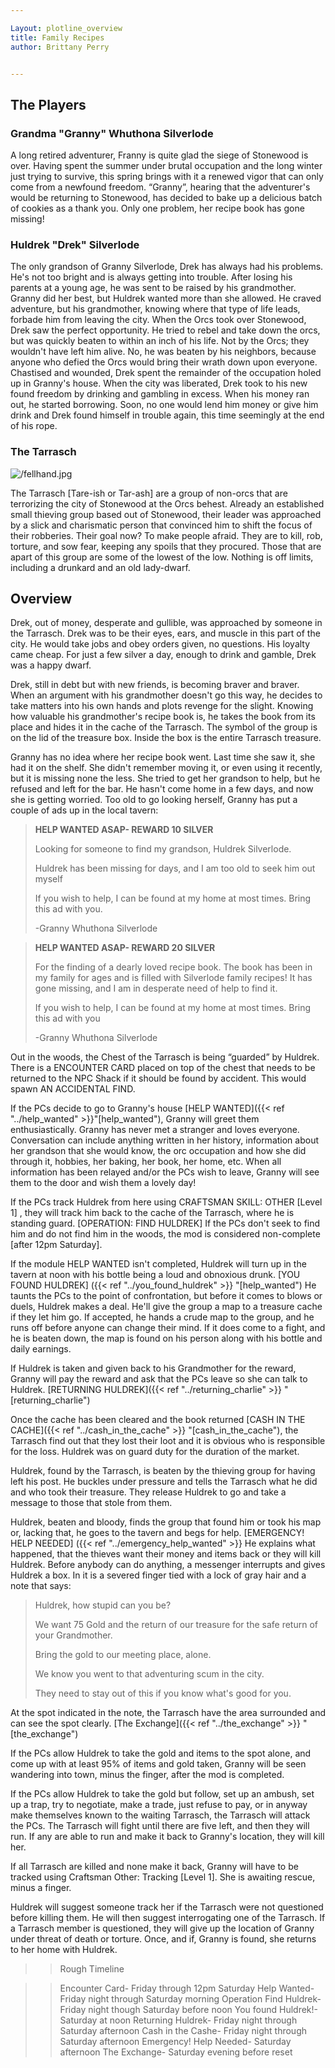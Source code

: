 ```yaml
---

Layout: plotline_overview
title: Family Recipes
author: Brittany Perry


---
```

## The Players

### Grandma "Granny" Whuthona Silverlode

A long retired adventurer, Franny is quite glad the siege of Stonewood is over. Having spent the summer under brutal occupation and the long winter just trying to survive, this spring brings with it a renewed vigor that can only come from a newfound freedom. “Granny”, hearing that the adventurer's would be returning to Stonewood, has decided to bake up a delicious batch of cookies as a thank you. Only one problem, her recipe book has gone missing!

### Huldrek "Drek" Silverlode

The only grandson of Granny Silverlode, Drek has always had his problems. He's not too bright and is always getting into trouble. After losing his parents at a young age, he was sent to be raised by his grandmother. Granny did her best, but Huldrek wanted more than she allowed. He craved adventure, but his grandmother, knowing where that type of life leads, forbade him from leaving the city. When the Orcs took over Stonewood, Drek saw the perfect opportunity. He tried to rebel and take down the orcs, but was quickly beaten to within an inch of his life. Not by the Orcs; they wouldn't have left him alive. No, he was beaten by his neighbors, because anyone who defied the Orcs would bring their wrath down upon everyone. Chastised and wounded, Drek spent the remainder of the occupation holed up in Granny's house. When the city was liberated, Drek took to his new found freedom by drinking and gambling in excess. When his money ran out, he started borrowing. Soon, no one would lend him money or give him drink and Drek found himself in trouble again, this time seemingly at the end of his rope.

### The Tarrasch

![/fellhand.jpg](/fellhand.jpg)

The Tarrasch [Tare-ish or Tar-ash] are a group of non-orcs that are terrorizing the city of Stonewood at the Orcs behest. Already an established small thieving group based out of Stonewood, their leader was approached by a slick and charismatic person that convinced him to shift the focus of their robberies. Their goal now? To make people afraid. They are to kill, rob, torture, and sow fear, keeping any spoils that they procured. Those that are apart of this group are some of the lowest of the low. Nothing is off limits, including a drunkard and an old lady-dwarf. 

## Overview

Drek, out of money, desperate and gullible, was approached by someone in the Tarrasch. Drek was to be their eyes, ears, and muscle in this part of the city. He would take jobs and obey orders given, no questions. His loyalty came cheap. For just a few silver a day, enough to drink and gamble, Drek was a happy dwarf. 

Drek, still in debt but with new friends, is becoming braver and braver. When an argument with his grandmother doesn't go this way, he decides to take matters into his own hands and plots revenge for the slight. Knowing how valuable his grandmother's recipe book is, he takes the book from its place and hides it in the cache of the Tarrasch. The symbol of the group is on the lid of the treasure box. Inside the box is the entire Tarrasch treasure.

Granny has no idea where her recipe book went. Last time she saw it, she had it on the shelf. She didn't remember moving it, or even using it recently, but it is missing none the less. She tried to get her grandson to help, but he refused and left for the bar. He hasn't come home in a few days, and now she is getting worried. Too old to go looking herself, Granny has put a couple of ads up in the local tavern:

> **HELP WANTED ASAP- REWARD 10 SILVER**
>
> Looking for someone to find my grandson, Huldrek Silverlode. 
>
> Huldrek has been missing for days, and I am too old to seek him out myself
>
> If you wish to help, I can be found at my home at most times. Bring this ad with you.
>
> -Granny Whuthona Silverlode


> **HELP WANTED ASAP- REWARD 20 SILVER**
>
> For the finding of a dearly loved recipe book. The book has been in my family for ages and is filled with Silverlode family recipes! It has gone missing, and  I am in desperate need of help to find it. 
>
> If you wish to help, I can be found at my home at most times. Bring this ad with you
>
> -Granny Whuthona Silverlode

Out in the woods, the Chest of the Tarrasch is being “guarded” by Huldrek. There is a ENCOUNTER CARD placed on top of the chest that needs to be returned to the NPC Shack if it should be found by accident. This would spawn AN ACCIDENTAL FIND. 

If the PCs decide to go to Granny's house [HELP WANTED]({{< ref "../help_wanted" >}}"[help_wanted"), Granny will greet them enthusiastically. Granny has never met a stranger and loves everyone. Conversation can include anything written in her history, information about her grandson that she would know, the orc occupation and how she did through it, hobbies, her baking, her book, her home, etc. When all information has been relayed and/or the PCs wish to leave, Granny will see them to the door and wish them a lovely day!

If the PCs track Huldrek from here using CRAFTSMAN SKILL: OTHER [Level 1] , they will track him back to the cache of the Tarrasch, where he is standing guard. [OPERATION: FIND HULDREK] If the PCs don't seek to find him and do not find him in the woods, the mod is considered non-complete [after 12pm Saturday].

If the module HELP WANTED isn't completed, Huldrek will turn up in the tavern at noon with his bottle being a loud and obnoxious drunk. [YOU FOUND HULDREK] ({{< ref "../you_found_huldrek" >}} "[help_wanted") He taunts the PCs to the point of confrontation, but before it comes to blows or duels, Huldrek makes a deal. He'll give the group a map to a treasure cache if they let him go. If accepted, he hands a crude map to the group, and he runs off before anyone can change their mind. If it does come to a fight, and he is beaten down, the map is found on his person along with his bottle and daily earnings. 


If Huldrek is taken and given back to his Grandmother for the reward, Granny will pay the reward and ask that the PCs leave so she can talk to Huldrek. [RETURNING HULDREK]({{< ref "../returning_charlie" >}} "[returning_charlie") 

Once the cache has been cleared and the book returned [CASH IN THE CACHE]({{< ref "../cash_in_the_cache" >}} "[cash_in_the_cache"), the Tarrasch find out that they lost their loot and it is obvious who is responsible for the loss. Huldrek was on guard duty for the duration of the market.

Huldrek, found by the Tarrasch, is beaten by the thieving group for having left his post. He buckles under pressure and tells the Tarrasch what he did and who took their treasure. They release Huldrek to go and take a message to those that stole from them.  

Huldrek, beaten and bloody, finds the group that found him or took his map or, lacking that, he goes to the tavern and begs for help. [EMERGENCY! HELP NEEDED] ({{< ref "../emergency_help_wanted" >}} He explains what happened, that the thieves want their money and items back or they will kill Huldrek. Before anybody can do anything, a messenger interrupts and gives Huldrek a box. In it is a severed finger tied with a lock of gray hair and a note that says:

> Huldrek, how stupid can you be? 
>
> We want 75 Gold and the return of our treasure for the  safe return of your Grandmother.
>
> Bring the gold to our meeting place, alone.
>
> We know you went to that adventuring scum in the city.
>
> They need to stay out of this if you know what's good for you.

At the spot indicated in the note, the Tarrasch have the area surrounded and can see the spot clearly. [The Exchange]({{< ref "../the_exchange" >}} "[the_exchange") 

If the PCs allow Huldrek to take the gold and items to the spot alone, and come up with at least 95% of items and gold taken, Granny will be seen wandering into town, minus the finger, after the mod is completed.  

If the PCs allow Huldrek to take the gold but follow, set up an ambush, set up a trap, try to negotiate, make a trade, just refuse to pay, or in anyway make themselves known to the waiting Tarrasch, the Tarrasch will attack the PCs. The Tarrasch will fight until there are five left, and then they will run. If any are able to run and make it back to Granny's location, they will kill her.

If all Tarrasch are killed and none make it back, Granny will have to be tracked using Craftsman Other: Tracking [Level 1]. She is awaiting rescue, minus a finger.

Huldrek will suggest someone track her if the Tarrasch were not questioned before killing them. He will then suggest interrogating one of the Tarrasch. If a Tarrasch member is questioned, they will give up the location of Granny under threat of death or torture. Once, and if, Granny is found, she returns to her home with Huldrek.

>>Rough Timeline
 
>>Encounter Card- Friday through 12pm Saturday
>>Help Wanted- Friday night through Saturday morning
>>Operation Find Huldrek- Friday night though Saturday before noon
>>You found Huldrek!- Saturday at noon
>>Returning Huldrek- Friday night through Saturday afternoon
>>Cash in the Cashe- Friday night through Saturday afternoon
>>Emergency! Help Needed- Saturday afternoon
>>The Exchange- Saturday evening before reset
